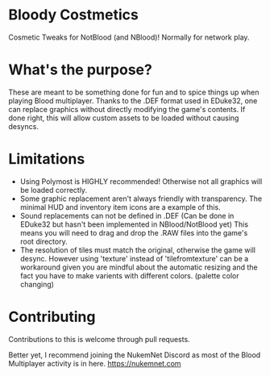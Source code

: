 # Bloody Costmetics
Cosmetic Tweaks for NotBlood (and NBlood)! Normally for network play.

# What's the purpose?
These are meant to be something done for fun and to spice things up when playing Blood multiplayer. Thanks to the .DEF format used in EDuke32, one can replace graphics without directly modifying the game's contents. If done right, this will allow custom assets to be loaded without causing desyncs.

# Limitations
- Using Polymost is HIGHLY recommended! Otherwise not all graphics will be loaded correctly.
- Some graphic replacement aren't always friendly with transparency. The minimal HUD and inventory item icons are a example of this.
- Sound replacements can not be defined in .DEF (Can be done in EDuke32 but hasn't been implemented in NBlood/NotBlood yet)
This means you will need to drag and drop the .RAW files into the game's root directory.
- The resolution of tiles must match the original, otherwise the game will desync. However using 'texture' instead of 'tilefromtexture' can be a workaround given you are mindful about the automatic resizing and the fact you have to make varients with different colors. (palette color changing)

# Contributing
Contributions to this is welcome through pull requests.

Better yet, I recommend joining the NukemNet Discord as most of the Blood Multiplayer activity is in here.
https://nukemnet.com
